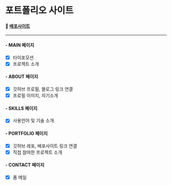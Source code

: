 # 포트폴리오 사이트

#### 🚀 [배포사이트](https://suyeon-hong.netlify.app)

---

#### - MAIN 페이지

- [x] 타이포모션
- [x] 프로젝트 소개

#### - ABOUT 페이지

- [x] 깃허브 프로필, 블로그 링크 연결
- [x] 프로필 이미지, 자기소개

#### - SKILLS 페이지

- [x] 사용언어 및 기술 소개

#### - PORTFOLIO 페이지

- [x] 깃허브 레포, 배포사이트 링크 연결
- [x] 직접 참여한 프로젝트 소개

#### - CONTACT 페이지

- [x] 폼 메일
